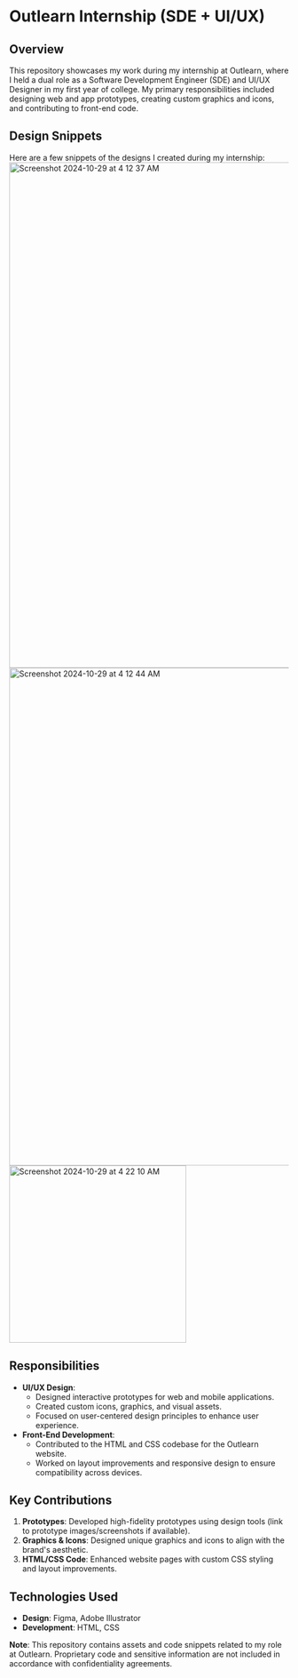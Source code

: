 # Outlearn Internship (SDE + UI/UX)

## Overview
This repository showcases my work during my internship at Outlearn, where I held a dual role as a Software Development Engineer (SDE) and UI/UX Designer in my first year of college. My primary responsibilities included designing web and app prototypes, creating custom graphics and icons, and contributing to front-end code.

## Design Snippets
Here are a few snippets of the designs I created during my internship:
<img width="910" alt="Screenshot 2024-10-29 at 4 12 37 AM" src="https://github.com/user-attachments/assets/272534e5-5dff-4527-83b5-5319a34d5c2c">
<img width="896" alt="Screenshot 2024-10-29 at 4 12 44 AM" src="https://github.com/user-attachments/assets/e1ccf824-436e-4705-9a33-d9e1a5e61405">
<img width="319" alt="Screenshot 2024-10-29 at 4 22 10 AM" src="https://github.com/user-attachments/assets/2be66fd2-dda3-443f-8273-61ecfb87f6a0">


## Responsibilities
- **UI/UX Design**:
  - Designed interactive prototypes for web and mobile applications.
  - Created custom icons, graphics, and visual assets.
  - Focused on user-centered design principles to enhance user experience.
- **Front-End Development**:
  - Contributed to the HTML and CSS codebase for the Outlearn website.
  - Worked on layout improvements and responsive design to ensure compatibility across devices.

## Key Contributions
1. **Prototypes**: Developed high-fidelity prototypes using design tools (link to prototype images/screenshots if available).
2. **Graphics & Icons**: Designed unique graphics and icons to align with the brand's aesthetic.
3. **HTML/CSS Code**: Enhanced website pages with custom CSS styling and layout improvements.


## Technologies Used
- **Design**: Figma, Adobe Illustrator
- **Development**: HTML, CSS

**Note**: This repository contains assets and code snippets related to my role at Outlearn. Proprietary code and sensitive information are not included in accordance with confidentiality agreements.
